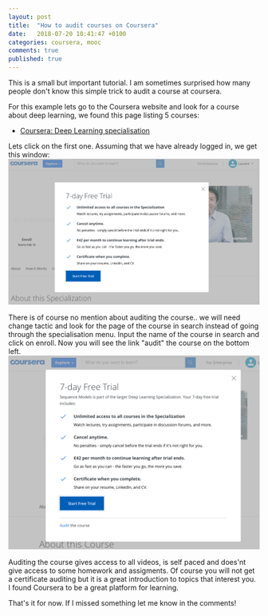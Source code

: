 ```yaml
---
layout: post
title:  "How to audit courses on Coursera"
date:   2018-07-20 10:41:47 +0100
categories: coursera, mooc
comments: true
published: true
---
```

<div class="message">
This is a small but important tutorial. I am sometimes surprised how many people don't know this simple trick to audit a course at coursera.
</div>


For this example lets go to the Coursera website and look for a course about deep learning, we found this page listing 5 courses:

* [Coursera: Deep Learning specialisation](https://www.coursera.org/specializations/deep-learning)

Lets click on the first one. Assuming that we have already logged in, we get this window:
![coursera](/assets/img/coursera1.png)

There is of course no mention about auditing the course.. we will need change tactic and look for the page of the course in search instead of going through the specialisation menu.
Input the name of the course in search and click on enroll. Now you will see the link "audit" the course on the bottom left.
![coursera](/assets/img/coursera2.png)

Auditing the course gives access to all videos, is self paced and does'nt give access to some homework and assigments. Of course you will not get a certificate auditing but it is a great introduction to topics that interest you. I found Coursera to be a great platform for learning.

That's it for now. If I missed something let me know in the comments! 



